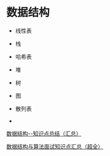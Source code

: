 # 数据结构

* 线性表
* 栈
* 哈希表
* 堆
* 树
* 图



* 散列表
* 





[数据结构--知识点总结（汇总）](https://blog.csdn.net/Void_worker/article/details/81058133)

[数据结构与算法面试知识点汇总（超全）](https://blog.csdn.net/CSDN_dzh/article/details/86724458)

